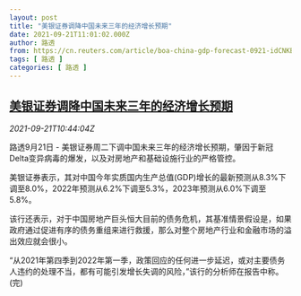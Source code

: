 ```yaml
---
layout: post
title: "美银证券调降中国未来三年的经济增长预期"
date: 2021-09-21T11:01:02.000Z
author: 路透
from: https://cn.reuters.com/article/boa-china-gdp-forecast-0921-idCNKBS2GH0X3
tags: [ 路透 ]
categories: [ 路透 ]
---
```

<!--1632222062000-->
[美银证券调降中国未来三年的经济增长预期](https://cn.reuters.com/article/boa-china-gdp-forecast-0921-idCNKBS2GH0X3)
------

<div>
<div><i>2021-09-21T10:44:04Z</i></div><p>路透9月21日 - 美银证券周二下调中国未来三年的经济增长预期，肇因于新冠Delta变异病毒的爆发，以及对房地产和基础设施行业的严格管控。</p><p>美银证券表示，其对中国今年实质国内生产总值(GDP)增长的最新预测从8.3%下调至8.0%，2022年预测从6.2%下调至5.3%，2023年预测从6.0%下调至5.8%。</p><p>该行还表示，对于中国房地产巨头恒大目前的债务危机，其基准情景假设是，如果政府通过促进有序的债务重组来进行救援，那么对整个房地产行业和金融市场的溢出效应就会很小。</p><p>“从2021年第四季到2022年第一季，政策回应的任何进一步延迟，或对主要债务人违约的处理不当，都有可能引发增长失调的风险，”该行的分析师在报告中称。(完)</p>
</div>
